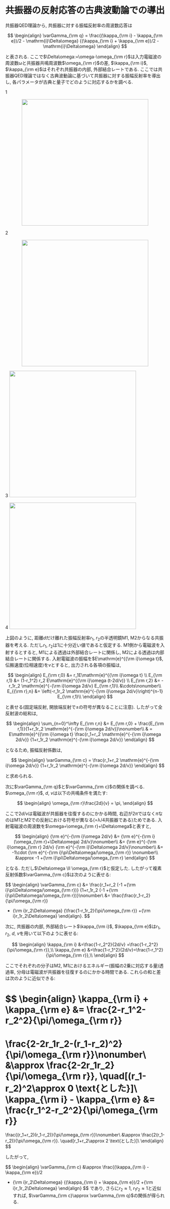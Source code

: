 # 共振器の反射応答の古典波動論での導出

共振器QED理論から, 共振器に対する振幅反射率の周波数応答は

$$
\begin{align}
\varGamma_{\rm q} = 
\frac{(\kappa_{\rm i} - \kappa_{\rm e})/2 - \mathrm{i}\Delta\omega}
{(\kappa_{\rm i} + \kappa_{\rm e})/2 - \mathrm{i}\Delta\omega}
\end{align}
$$

と表される. ここで$\Delta\omega:=\omega-\omega_{\rm r}$は入力電磁波の周波数$\omega$と共振器共鳴周波数$\omega_{\rm r}$の差, $\kappa_{\rm i}$, $\kappa_{\rm e}$はそれぞれ共振器の内部, 外部結合レートである. ここでは共振器QED理論ではなく古典波動論に基づいて共振器に対する振幅反射率を導出し, 各パラメータが古典と量子でどのように対応するかを調べる. 


1
<div align="center">
<img src="../figs/classical_resonator.png" width="400px">
</div>

2
<div align="center">
<img src="https://github.com/KazuhisaOgawa/superconducting_qubit_note/blob/main/figs/classical_resonator.png" width="400px">
</div>

3
<img src="../figs/classical_resonator.png" width="400px">

4
<img src="https://github.com/KazuhisaOgawa/superconducting_qubit_note/blob/main/figs/classical_resonator.png" width="400px">

上図のように, 距離$d$だけ離れた振幅反射率$r_1$, $r_2$の半透明鏡M1, M2からなる共振器を考える. ただし$r_1$, $r_2$は1に十分近い値であると仮定する. M1側から電磁波を入射するとすると, M1による透過は外部結合レートに関係し, M2による透過は内部結合レートに関係する. 入射電磁波の振幅を$E\mathrm{e}^{{\rm i}\omega t}$, 伝搬速度(位相速度)を$v$とすると, 出力される各項の振幅は, 

$$
\begin{align}
E_{\rm r,0} &= r_1E\mathrm{e}^{{\rm i}\omega t} \\
E_{\rm r,1} &= (1-r_1^2) r_2 E\mathrm{e}^{{\rm i}\omega (t-2d/v)} \\
E_{\rm r,2} &= -r_1r_2 \mathrm{e}^{-{\rm i}\omega 2d/v} E_{\rm r,1}\\
&\cdots\nonumber\\
E_{{\rm r},n} &= \left(-r_1r_2 \mathrm{e}^{-{\rm i}\omega 2d/v}\right)^{n-1} E_{\rm r,1}\\
\end{align}
$$

と表せる(固定端反射, 開放端反射で$\pm$の符号が異なることに注意). したがって全反射波の総和は, 

$$
\begin{align}
\sum_{n=0}^\infty E_{\rm r,n}
&= E_{\rm r,0} + \frac{E_{\rm r,1}}{1+r_1r_2 \mathrm{e}^{-{\rm i}\omega 2d/v}}\nonumber\\
& = E\mathrm{e}^{{\rm i}\omega t}
\frac{r_1+r_2 \mathrm{e}^{-{\rm i}\omega 2d/v}}
{1+r_1r_2 \mathrm{e}^{-{\rm i}\omega 2d/v}}
\end{align}
$$

となるため, 振幅反射係数は,

$$
\begin{align}
\varGamma_{\rm c} =
\frac{r_1+r_2 \mathrm{e}^{-{\rm i}\omega 2d/v}}
{1+r_1r_2 \mathrm{e}^{-{\rm i}\omega 2d/v}}
\end{align}
$$

と求められる. 

次に$\varGamma_{\rm q}$と$\varGamma_{\rm c}$の関係を調べる. $\omega_{\rm r}$, $d$, $v$は以下の共鳴条件を満たす:

$$
\begin{align}
\omega_{\rm r}\frac{2d}{v} = \pi,
\end{align}
$$

ここで$2d/v$は電磁波が共振器を往復するのにかかる時間, 右辺が$2\pi$ではなく$\pi$なのはM1とM2での反射における符号が異なる(=λ/4共振器である)ためである. 入射電磁波の周波数を$\omega=\omega_{\rm r}+\Delta\omega$と表すと, 

$$
\begin{align}
{\rm e}^{-{\rm i}\omega 2d/v}
&= {\rm e}^{-{\rm i}(\omega_{\rm r}+\Delta\omega) 2d/v}\nonumber\\
&= {\rm e}^{-{\rm i}\omega_{\rm r} 2d/v}
{\rm e}^{-{\rm i}\Delta\omega 2d/v}\nonumber\\
&= -1\cdot {\rm e}^{-{\rm i}\pi\Delta\omega/\omega_{\rm r}}
\nonumber\\
&\approx -1 +{\rm i}\pi\Delta\omega/\omega_{\rm r}
\end{align}
$$

となる. ただし$\Delta\omega \ll \omega_{\rm r}$と仮定した. したがって複素反射係数$\varGamma_{\rm c}$は次のように表せる:

$$
\begin{align}
\varGamma_{\rm c}
&= 
\frac{r_1+r_2 (-1 +{\rm i}\pi\Delta\omega/\omega_{\rm r})}
{1+r_1r_2 (-1 +{\rm i}\pi\Delta\omega/\omega_{\rm r})}\nonumber\\
&= 
\frac{\frac{r_1-r_2}{\pi/\omega_{\rm r}} 
+ {\rm i}r_2\Delta\omega}
{\frac{1-r_1r_2}{\pi/\omega_{\rm r}} 
+{\rm i}r_1r_2\Delta\omega}
\end{align}.
$$

次に, 共振器の内部, 外部結合レート$\kappa_{\rm i}$, $\kappa_{\rm e}$は$r_1$, $r_2$, $d$, $v$を用いて以下のように表せる:

$$
\begin{align}
\kappa_{\rm i}
&=\frac{1-r_2^2}{2d/v}
=\frac{1-r_2^2}{\pi/\omega_{\rm r}},\\
\kappa_{\rm e}
&=\frac{1-r_1^2}{2d/v}=\frac{1-r_1^2}{\pi/\omega_{\rm r}},\\
\end{align}
$$

ここでそれぞれの分子はM2, M1におけるエネルギー(振幅の2乗に対応する量)透過率, 分母は電磁波が共振器を往復するのにかかる時間である. これらの和と差は次のように近似できる:

$$
\begin{align}
\kappa_{\rm i} + \kappa_{\rm e} 
&=
\frac{2-r_1^2-r_2^2}{\pi/\omega_{\rm r}}
=
\frac{2-2r_1r_2-(r_1-r_2)^2}{\pi/\omega_{\rm r}}\nonumber\\
&\approx
\frac{2-2r_1r_2}{\pi/\omega_{\rm r}},
\quad[(r_1-r_2)^2\approx 0 \text{とした}]\\
\kappa_{\rm i} - \kappa_{\rm e} 
&=
\frac{r_1^2-r_2^2}{\pi/\omega_{\rm r}}
=
\frac{(r_1+r_2)(r_1-r_2)}{\pi/\omega_{\rm r}}\nonumber\\
&\approx
\frac{2(r_1-r_2)}{\pi/\omega_{\rm r}}.
\quad[r_1+r_2\approx 2 \text{とした}]\\
\end{align}
$$

したがって, 

$$
\begin{align}
\varGamma_{\rm c}
&\approx
\frac{(\kappa_{\rm i} - \kappa_{\rm e})/2
+ {\rm i}r_2\Delta\omega}
{(\kappa_{\rm i} + \kappa_{\rm e})/2
+{\rm i}r_1r_2\Delta\omega}
\end{align}
$$
であり, さらに$r_2\approx1$, $r_1r_2\approx1$と近似すれば, $\varGamma_{\rm c}\approx \varGamma_{\rm q}$の関係が得られる. 